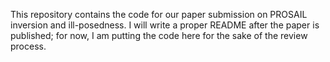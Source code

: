 This repository contains the code for our paper submission on PROSAIL inversion and ill-posedness.
I will write a proper README after the paper is published; for now, I am putting the code here for the sake of the review process.